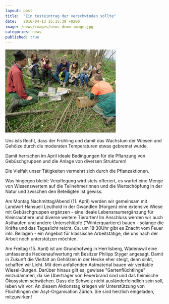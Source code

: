 ```yaml
---
layout: post
title:  "Ein testeintrag der verschwinden sollte"
date:   2016-04-13 15:15:38 +0200
image: /news/images/news-demo-image.jpg
categories: news
published: true
---
```

<img class="float-left mr-20" src="/news/images/news-testartikel.jpg" />

Uns ists Recht, dass der Frühling und damit das Wachstum der Wiesen und Gehölze durch die moderaten Temperaturen etwas gebremst wurde.

Damit herrschen im April ideale Bedingungen für die Pflanzung von Gebüschgruppen und die Anlage von diversen Strukturen!

Die Vielfalt unser Tätigkeiten vermehrt sich durch die Pflanzaktionen.

Was hingegen bleibt: Verpflegung wird stets offeriert, es wartet eine Menge von Wissenswertem auf die TeilnehmerInnen und die Wertschöpfung in der Natur und zwischen den Beteiligten ist gewiss.

Am Montag Nachmittag/Abend (11. April) werden wir gemeinsam mit Landwirt Hansueli Leuthold in der Gwandlen (Horgen) eine extensive Wiese mit Gebüschgruppen ergänzen - eine ideale Lebensraumergänzung für Kleinraubtiere und diverse weitere Tierarten! Im Anschluss werden wir auch Asthaufen und andere Unterschlüpfe ("Winterquartiere) bauen - solange die Kräfte und das Tageslicht reicht. Ca. um 18:30Uhr gibt es Znacht vom Feuer inkl. Beilagen - ein Angebot für klassische Arbeitstätige, die uns nach der Arbeit noch unterstützen möchten.

Am Freitag (15. April) ist am Grundhofweg in Herrlisberg, Wädenswil eine umfassende Heckenaufwertung mit Besitzer Philipp Styger angesagt. Damit in Zukunft die Vielfalt an Gehölzen in der Hecke eher steigt, denn sinkt, schaffen wir Licht. Mit dem anfallenden Astmaterial bauen wir veritable Wiesel-Burgen. Darüber hinaus gilt es, gewisse "Gartenflüchtlinge" einzudämmen, da sie Überträger von Feuerbrand sind und das heimische Ökosystem schwächen. Dass die Schweiz nicht ausländerfeindlich sein soll, leben wir vor: An diesem Aktionstag kriegen wir Unterstützung von Flüchtlingen der Asyl-Organisation Zürich. Sie sind herzlich eingeladen, mitzuwirken!